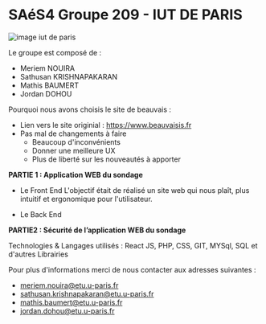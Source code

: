 # SAéS4 Groupe 209 - IUT DE PARIS
![image iut de paris](https://user-images.githubusercontent.com/95435943/216035589-2338bc4d-2a3c-4f58-be10-2494f3f5c45b.jpeg)

Le groupe est composé de :
  - Meriem NOUIRA 
  - Sathusan KRISHNAPAKARAN
  - Mathis BAUMERT
  - Jordan DOHOU

Pourquoi nous avons choisis le site de beauvais :
  - Lien vers le site originial : https://www.beauvaisis.fr
  - Pas mal de changements à faire
    - Beaucoup d'inconvénients
    - Donner une meilleure UX
    - Plus de liberté sur les nouveautés à apporter

**PARTIE 1 : Application WEB du sondage**

  - Le Front End
        L'objectif était de réalisé un site web qui nous plaît, plus intuitif et ergonomique pour l'utilisateur.
       
  - Le Back End



**PARTIE2 : Sécurité de l’application WEB du sondage**



Technologies & Langages utilisés : React JS, PHP, CSS, GIT, MYSql, SQL et d'autres Librairies

Pour plus d'informations merci de nous contacter aux adresses suivantes :
 - <meriem.nouira@etu.u-paris.fr>
 - <sathusan.krishnapakaran@etu.u-paris.fr>
 - <mathis.baumert@etu.u-paris.fr>
 - <jordan.dohou@etu.u-paris.fr>
